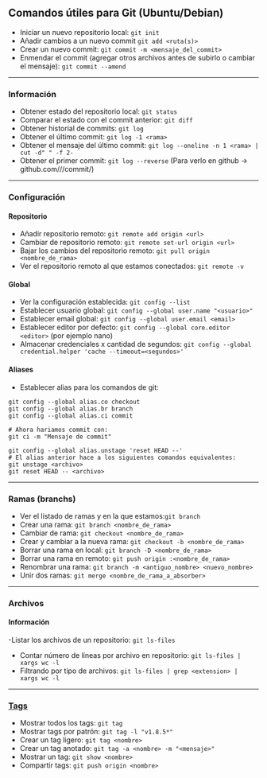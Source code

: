 ## Comandos útiles para Git (Ubuntu/Debian)
- Iniciar un nuevo repositorio local: `git init`
- Añadir cambios a un nuevo commit `git add <ruta(s)>`
- Crear un nuevo commit: `git commit -m <mensaje_del_commit>`
- Enmendar el commit (agregar otros archivos antes de subirlo o cambiar el mensaje): `git commit --amend`

______________________________

### Información
- Obtener estado del repositorio local: `git status`
- Comparar el estado con el commit anterior: `git diff`
- Obtener historial de commits: `git log`
- Obtener el último commit: `git log -1 <rama>`
- Obtener el mensaje del último commit: `git log --oneline -n 1 <rama> | cut -d" " -f 2-`
- Obtener el primer commit: `git log --reverse` (Para verlo en github -> github.com/<usuario>/<repo>/commit/<hash>)

______________________________

### Configuración
#### Repositorio
- Añadir repositorio remoto: `git remote add origin <url>`
- Cambiar de repositorio remoto: `git remote set-url origin <url>`
- Bajar los cambios del repositorio remoto: `git pull origin <nombre_de_rama>`
- Ver el repositorio remoto al que estamos conectados: `git remote -v`

#### Global
- Ver la configuración establecida: `git config --list`
- Establecer usuario global: `git config --global user.name "<usuario>"`
- Establecer email global: `git config --global user.email <email>`
- Establecer editor por defecto: `git config --global core.editor <editor>` (por ejemplo nano)
- Almacenar credenciales x cantidad de segundos: `git config --global credential.helper 'cache --timeout=<segundos>'`

#### Aliases
- Establecer alias para los comandos de git:
```
git config --global alias.co checkout
git config --global alias.br branch
git config --global alias.ci commit

# Ahora hariamos commit con:
git ci -m "Mensaje de commit"

git config --global alias.unstage 'reset HEAD --'
# El alias anterior hace a los siguientes comandos equivalentes:
git unstage <archivo>
git reset HEAD -- <archivo>
```


________________________________

### Ramas (branchs)

- Ver el listado de ramas y en la que estamos:`git branch`
- Crear una rama: `git branch <nombre_de_rama>`
- Cambiar de rama: `git checkout <nombre_de_rama>`
- Crear y cambiar a la nueva rama: `git checkout -b <nombre_de_rama>`
- Borrar una rama en local: `git branch -D <nombre_de_rama>`
- Borrar una rama en remoto: `git push origin :<nombre_de_rama>`
- Renombrar una rama: `git branch -m <antiguo_nombre> <nuevo_nombre>`
- Unir dos ramas: `git merge <nombre_de_rama_a_absorber>`


________________________________

### Archivos
#### Información
-Listar los archivos de un repositorio: `git ls-files`
- Contar número de líneas por archivo en repositorio: `git ls-files | xargs wc -l`
- Filtrando por tipo de archivos: `git ls-files | grep <extension> | xargs wc -l`

______________________________

### [Tags](https://github.com/mondeja/fullstack/tree/master/backend/src/044-control_de_versiones/git/tutoriales/tags.md)
- Mostrar todos los tags: `git tag`
- Mostrar tags por patrón: `git tag -l "v1.8.5*"`
- Crear un tag ligero: `git tag <nombre>`
- Crear un tag anotado: `git tag -a <nombre> -m "<mensaje>"`
- Mostrar un tag: `git show <nombre>`
- Compartir tags: `git push origin <nombre>`
